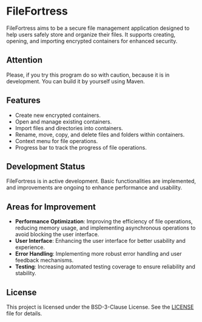 # FileFortress

FileFortress aims to be a secure file management application designed to help users safely store and organize their files. It supports creating, opening, and importing encrypted containers for enhanced security.

## Attention
Please, if you try this program do so with caution, because it is in development.
You can build it by yourself using Maven.

## Features
- Create new encrypted containers.
- Open and manage existing containers.
- Import files and directories into containers.
- Rename, move, copy, and delete files and folders within containers.
- Context menu for file operations.
- Progress bar to track the progress of file operations.

## Development Status
FileFortress is in active development. Basic functionalities are implemented, and improvements are ongoing to enhance performance and usability.

## Areas for Improvement
- **Performance Optimization**: Improving the efficiency of file operations, reducing memory usage, and implementing asynchronous operations to avoid blocking the user interface.
- **User Interface**: Enhancing the user interface for better usability and experience.
- **Error Handling**: Implementing more robust error handling and user feedback mechanisms.
- **Testing**: Increasing automated testing coverage to ensure reliability and stability.

## License
This project is licensed under the BSD-3-Clause License. See the [LICENSE](LICENSE) file for details.
